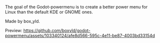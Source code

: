 The goal of the Godot-powermenu is to create a better power menu for Linux than the default KDE or GNOME ones.

Made by box_yld.

Preview:
https://github.com/boxyld/godot-powermenu/assets/103340124/afe8d566-595c-4e11-be87-4003bd33154d